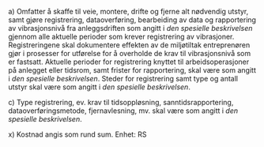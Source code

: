 a) Omfatter å skaffe til veie, montere, drifte og fjerne alt nødvendig utstyr, samt gjøre registrering, dataoverføring, bearbeiding av data og rapportering av vibrasjonsnivå fra anleggsdriften som angitt i *den spesielle beskrivelsen* gjennom alle aktuelle perioder som krever registrering av vibrasjoner. Registreringene skal dokumentere effekten av de miljøtiltak entreprenøren gjør i prosesser for utførelse for å overholde de krav til vibrasjonsnivå som er fastsatt. Aktuelle perioder for registrering knyttet til arbeidsoperasjoner på anlegget eller tidsrom, samt frister for rapportering, skal være som angitt i *den spesielle beskrivelsen*. Steder for registrering samt type og antall utstyr skal være som angitt i *den spesielle beskrivelsen*.

c) Type registrering, ev. krav til tidsoppløsning, sanntidsrapportering, dataoverføringsmetode, fjernavlesning, mv. skal være som angitt i *den spesielle beskrivelsen*.

x) Kostnad angis som rund sum. Enhet: RS

